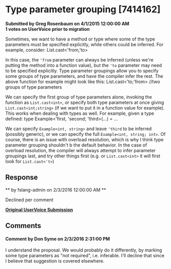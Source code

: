 # Type parameter grouping [7414162] #

**Submitted by Greg Rosenbaum on 4/1/2015 12:00:00 AM**  
**1 votes on UserVoice prior to migration**  

Sometimes, we want to have a method or type where some of the type parameters must be specified explicitly, while others could be inferred. For example, consider:
List.cast<'from,'to>

In this case, the `'from` parameter can always be inferred (unless we're putting the method into a function value), but the `'to` parameter may need to be specified explicitly.
Type parameter groupings allow you to specify some groups of type parameters, and have the compiler infer the rest. The above function for example might look like this:
List.cast<'to;'from> //two groups of type parameters

We can specify the first group of type parameters alone, invoking the function as `List.cast<int>`, or specify both type parameters at once giving `List.cast<int;string>` (if we want to put it in a function value for example).
This works when dealing with types as well. For example, given a type defined:
type Example<'first, 'second; 'third>(...) = ...

We can specify `Example<int, string>` and leave `'third` to be inferred (possibly generic), or we can specify the full `Example<int, string; int>`.
Of course, there is an issue with overload resolution, which is why I think type parameter grouping shouldn't b the default behavior. In the case of overload resolution, the compiler will always attempt to infer parameter groupings last, and try other things first (e.g. or `List.cast<int>` it will first look for `List.cast<'t>`)



## Response ##
** by fslang-admin on 2/3/2016 12:00:00 AM **

Declined per comment


**[Original UserVoice Submission](https://fslang.uservoice.com/forums/245727-f-language/suggestions/7414162)**


## Comments ##


#### Comment by Don Syme on 2/3/2016 2:31:00 PM ####
I understand the proposal. We would probably do it differently, by marking some type parameters as "not required", i.e. inferable. I'll decline that since I believe that suggestion is covered elsewhere.


